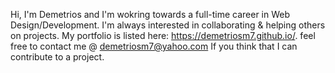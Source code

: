 Hi, I'm Demetrios and I'm wokring towards a full-time career in Web Design/Development.
I'm always interested in collaborating & helping others on projects.
My portfolio is listed here: https://demetriosm7.github.io/.
feel free to contact me @ demetriosm7@yahoo.com If you think that I can contribute to a project.
